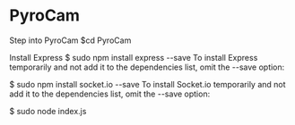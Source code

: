 # PyroCam

Step into PyroCam
$cd PyroCam

Install Express
$ sudo npm install express --save
To install Express temporarily and not add it to the dependencies list, omit the --save option:

$ sudo npm install socket.io --save 
To install Socket.io temporarily and not add it to the dependencies list, omit the --save option:

$ sudo node index.js
